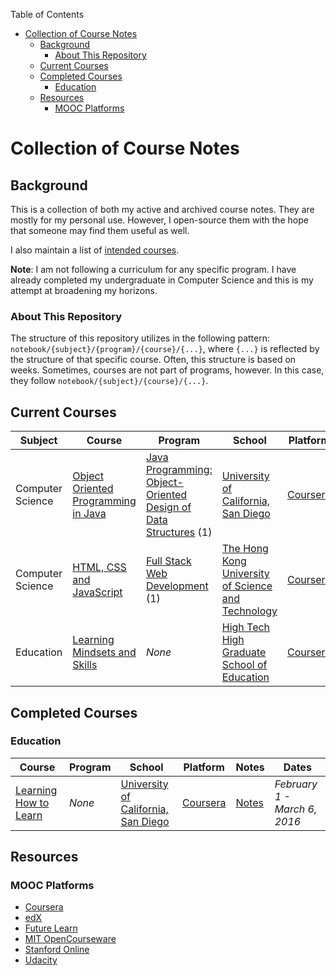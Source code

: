 <!-- START doctoc generated TOC please keep comment here to allow auto update -->
<!-- DON'T EDIT THIS SECTION, INSTEAD RE-RUN doctoc TO UPDATE -->
Table of Contents

- [Collection of Course Notes](#collection-of-course-notes)
  - [Background](#background)
    - [About This Repository](#about-this-repository)
  - [Current Courses](#current-courses)
  - [Completed Courses](#completed-courses)
    - [Education](#education)
  - [Resources](#resources)
    - [MOOC Platforms](#mooc-platforms)

<!-- END doctoc generated TOC please keep comment here to allow auto update -->

# Collection of Course Notes

## Background

This is a collection of both my active and archived course notes. They are mostly for my personal use. However, I open-source them with the hope that someone may find them useful as well. 

I also maintain a list of [intended courses](https://github.com/schlomok/courses/blob/master/intended-courses.md). 

**Note**: I am not following a curriculum for any specific program. I have already completed my undergraduate in Computer Science and this is my attempt at broadening my horizons.

### About This Repository

The structure of this repository utilizes in the following pattern: 
`notebook/{subject}/{program}/{course}/{...}`, where `{...}` is reflected by 
the structure of that specific course. Often, this structure is based on weeks. 
Sometimes, courses are not part of programs, however. In this case, they follow
`notebook/{subject}/{course}/{...}`.

## Current Courses

| Subject | Course | Program | School | Platform | Notes | Dates |
|---------|--------|---------|--------|----------|-------|-------|
| Computer Science | [Object Oriented Programming in Java](https://www.coursera.org/learn/object-oriented-java) | [Java Programming: Object-Oriented Design of Data Structures](https://www.coursera.org/specializations/java-object-oriented) (1) | [University of California, San Diego](https://ucsd.edu/) | [Coursera](https://coursera.org/) | [Notes]() | *February 15 - April 3, 2016* |
| Computer Science | [HTML, CSS and JavaScript](https://www.coursera.org/learn/html-css-javascript) | [Full Stack Web Development](https://www.coursera.org/specializations/full-stack) (1) | [The Hong Kong University of Science and Technology](http://www.ust.hk/) | [Coursera](https://coursera.org/) | [Notes]() | *February 29 - March 27, 2016* |
| Education | [Learning Mindsets and Skills](https://www.coursera.org/learn/learning-skills) | *None* | [High Tech High Graduate School of Education](http://gse.hightechhigh.org/) | [Coursera](https://coursera.org/) | [Notes]() | *Self-paced* |

## Completed Courses

### Education

| Course | Program | School | Platform | Notes | Dates |
|--------|---------|--------|----------|-------|-------|
| [Learning How to Learn](https://www.coursera.org/learn/learning-how-to-learn) | *None* | [University of California, San Diego](https://ucsd.edu/) | [Coursera](https://coursera.org/) | [Notes](https://github.com/schlomok/courses/tree/master/education/learning-how-to-learn) | *February 1 - March 6, 2016* |

## Resources

### MOOC Platforms

* [Coursera](https://coursera.org)
* [edX](https://www.edx.org/)
* [Future Learn](https://www.futurelearn.com/)
* [MIT OpenCourseware](http://ocw.mit.edu/courses/#electrical-engineering-and-computer-science)
* [Stanford Online](https://lagunita.stanford.edu/)
* [Udacity](https://www.udacity.com/)
